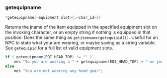 ### getequipname
```c
*getequipname(<equipment slot>{,<char_id>})
```

Returns the jname of the item equipped in the specified equipment slot on the
invoking character, or an empty string if nothing is equipped in that position.
Does the same thing as `getitemname(getequipid())`. Useful for an NPC to state
what your are wearing, or maybe saving as a string variable.
See `getequipid` for a full list of valid equipment slots.

```c
if ( getequipname(EQI_HEAD_TOP) != "" )
    mes "So you are wearing a " + getequipname(EQI_HEAD_TOP) + " on your head";
else
    mes "You are not wearing any head gear";
```
